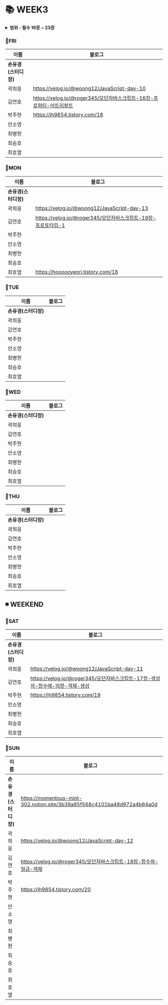 #  :books: WEEK3
<details>
  <summary><b>범위 - 필수 16장 ~ 23장</b></summary>
  <div markdown="1">
- 16장: 프로퍼티 어트리뷰트
- 17장: 생성자 함수에 의한 객체 생성
- 18장: 함수와 일급 객체
- 19장: 프로토타입
- 21장: 빌트인 객체
- 22장: this
- 23장: 실행 컨텍스트

읽어보기
- 20장: strict mode
  </div>
</details>

### :pushpin:FRI
|**이름**|**블로그**|
|----------------|-----------------------|
|**손유경(스터디장)**| |
|곽희웅| https://velog.io/@woong12/JavaScript-day-10|
|김연호| https://velog.io/@roger345/모던자바스크립트-16장-프로퍼티-어트리뷰트|
|박주현| https://jh9854.tistory.com/18
|안소영| |
|최병현| |
|최승호| |
|최호열| |


### :pushpin:MON
|**이름**|**블로그**|
|----------------|-----------------------|
|**손유경(스터디장)**| |
|곽희웅| https://velog.io/@woong12/JavaScript-day-13|
|김연호| https://velog.io/@roger345/모던자바스크립트-19장-프로토타입-1|
|박주현| |
|안소영| |
|최병현| |
|최승호| |
|최호열| https://hoooooyeori.tistory.com/18|

### :pushpin:TUE
|**이름**|**블로그**|
|----------------|-----------------------|
|**손유경(스터디장)**| |
|곽희웅| |
|김연호| |
|박주현| |
|안소영| |
|최병현| |
|최승호| |
|최호열| |

### :pushpin:WED
|**이름**|**블로그**|
|----------------|-----------------------|
|**손유경(스터디장)**| |
|곽희웅| |
|김연호| |
|박주현| |
|안소영| |
|최병현| |
|최승호| |
|최호열| |

### :pushpin:THU
|**이름**|**블로그**|
|----------------|-----------------------|
|**손유경(스터디장)**| |
|곽희웅| |
|김연호| |
|박주현| |
|안소영| |
|최병현| |
|최승호| |
|최호열| |


## ◾ WEEKEND

### :pushpin:SAT
|**이름**|**블로그**|
|----------------|-----------------------|
|**손유경(스터디장)**| |
|곽희웅| https://velog.io/@woong12/JavaScript-day-11|
|김연호| https://velog.io/@roger345/모던자바스크립트-17장-생성자-함수에-의한-객체-생성|
|박주현| https://jh9854.tistory.com/19
|안소영| |
|최병현| |
|최승호| |
|최호열| |

### :pushpin:SUN
|**이름**|**블로그**|
|----------------|-----------------------|
|**손유경(스터디장)**| https://momentous-mint-302.notion.site/3b39a85f568c4101ba48d972a4b64a0d |
|곽희웅| https://velog.io/@woong12/JavaScript-day-12|
|김연호| https://velog.io/@roger345/모던자바스크립트-18장-함수와-일급-객체|
|박주현| https://jh9854.tistory.com/20
|안소영| |
|최병현| |
|최승호| |
|최호열| |

